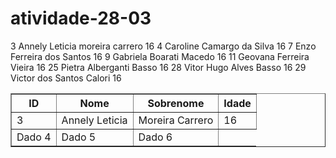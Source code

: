 # atividade-28-03
  3 	Annely Leticia 	moreira carrero 	16
  4 	Caroline Camargo 	da Silva 	16
  7 	Enzo 	Ferreira dos Santos 	16
  9 	Gabriela 	Boarati Macedo 	16
  11 	Geovana Ferreira 	Vieira 	16
  25 	Pietra Alberganti 	Basso 	16
  28 	Vitor Hugo Alves 	Basso 	16
  29 	Victor dos Santos 	Calori 	16

<table border="1">
        <tr>
            <th>ID</th>
            <th>Nome</th>
            <th>Sobrenome</th>
            <th>Idade</th>
        </tr>
        <tr>
            <td>3</td>
            <td>Annely Leticia</td>
            <td>Moreira Carrero</td>
            <td>16</td>
        </tr>
        <tr>
            <td>Dado 4</td>
            <td>Dado 5</td>
            <td>Dado 6</td>
        </tr>
    </table>
